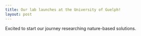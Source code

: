 ```yaml
---
title: Our lab launches at the University of Guelph!
layout: post
---
```


Excited to start our journey researching nature-based solutions.
